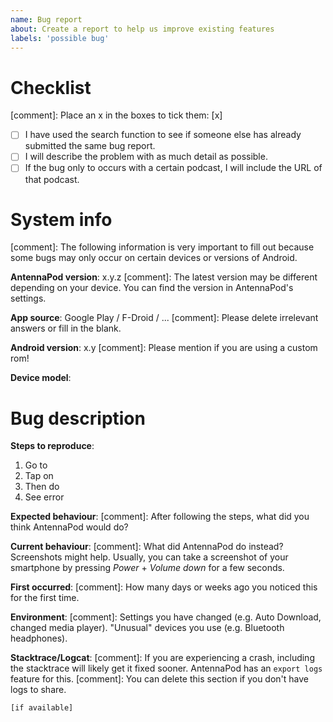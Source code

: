 ```yaml
---
name: Bug report
about: Create a report to help us improve existing features
labels: 'possible bug'
---
```


# Checklist
[comment]: Place an x in the boxes to tick them: [x]

- [ ] I have used the search function to see if someone else has already submitted the same bug report.
- [ ] I will describe the problem with as much detail as possible.
- [ ] If the bug only to occurs with a certain podcast, I will include the URL of that podcast.

# System info
[comment]: The following information is very important to fill out because some bugs may only occur on certain devices or versions of Android.

**AntennaPod version**: x.y.z
[comment]: The latest version may be different depending on your device. You can find the version in AntennaPod's settings.

**App source**: Google Play / F-Droid / ...
[comment]: Please delete irrelevant answers or fill in the blank.

**Android version**: x.y
[comment]: Please mention if you are using a custom rom!

**Device model**:

# Bug description

**Steps to reproduce**:
1. Go to
2. Tap on
3. Then do
4. See error

**Expected behaviour**:
[comment]: After following the steps, what did you think AntennaPod would do?

**Current behaviour**:
[comment]: What did AntennaPod do instead? Screenshots might help. Usually, you can take a screenshot of your smartphone by pressing *Power* + *Volume down* for a few seconds.

**First occurred**:
[comment]: How many days or weeks ago you noticed this for the first time.

**Environment**:
[comment]: Settings you have changed (e.g. Auto Download, changed media player). "Unusual" devices you use (e.g. Bluetooth headphones).

**Stacktrace/Logcat**:
[comment]: If you are experiencing a crash, including the stacktrace will likely get it fixed sooner. AntennaPod has an `export logs` feature for this.
[comment]: You can delete this section if you don't have logs to share.
```
[if available]
```
